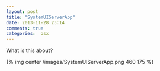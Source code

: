 ```yaml
---
layout: post
title: "SystemUIServerApp"
date: 2013-11-28 23:14
comments: true
categories:  osx 
---
```


What is this about? 

{% img center /images/SystemUIServerApp.png 460 175  %}
